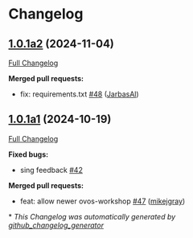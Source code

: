 # Changelog

## [1.0.1a2](https://github.com/OpenVoiceOS/ovos-skill-easter-eggs/tree/1.0.1a2) (2024-11-04)

[Full Changelog](https://github.com/OpenVoiceOS/ovos-skill-easter-eggs/compare/1.0.1a1...1.0.1a2)

**Merged pull requests:**

- fix: requirements.txt [\#48](https://github.com/OpenVoiceOS/ovos-skill-easter-eggs/pull/48) ([JarbasAl](https://github.com/JarbasAl))

## [1.0.1a1](https://github.com/OpenVoiceOS/ovos-skill-easter-eggs/tree/1.0.1a1) (2024-10-19)

[Full Changelog](https://github.com/OpenVoiceOS/ovos-skill-easter-eggs/compare/1.0.0...1.0.1a1)

**Fixed bugs:**

- sing feedback [\#42](https://github.com/OpenVoiceOS/ovos-skill-easter-eggs/issues/42)

**Merged pull requests:**

- feat: allow newer ovos-workshop [\#47](https://github.com/OpenVoiceOS/ovos-skill-easter-eggs/pull/47) ([mikejgray](https://github.com/mikejgray))



\* *This Changelog was automatically generated by [github_changelog_generator](https://github.com/github-changelog-generator/github-changelog-generator)*
